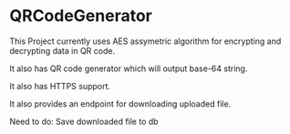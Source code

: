 # QRCodeGenerator

This Project currently uses AES assymetric algorithm for encrypting and decrypting data in QR code.

It also has QR code generator which will output base-64 string.

It also has HTTPS support.

It also provides an endpoint for downloading uploaded file.

Need to do: Save downloaded file to db
